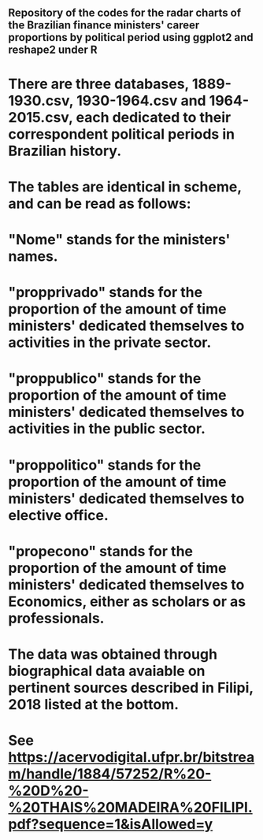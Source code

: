 ## Repository of the codes for the radar charts of the Brazilian finance ministers' career proportions by political period using ggplot2 and reshape2 under R
# There are three databases, 1889-1930.csv, 1930-1964.csv and 1964-2015.csv, each dedicated to their correspondent political periods in Brazilian history.
# The tables are identical in scheme, and can be read as follows: 
# "Nome" stands for the ministers' names.
# "propprivado" stands for the proportion of the amount of time ministers' dedicated themselves to activities in the private sector.
# "proppublico" stands for the proportion of the amount of time ministers' dedicated themselves to activities in the public sector.
# "proppolitico" stands for the proportion of the amount of time ministers' dedicated themselves to elective office.
# "propecono" stands for the proportion of the amount of time ministers' dedicated themselves to Economics, either as scholars or as professionals.
# The data was obtained through biographical data avaiable on pertinent sources described in Filipi, 2018 listed at the bottom.
# See https://acervodigital.ufpr.br/bitstream/handle/1884/57252/R%20-%20D%20-%20THAIS%20MADEIRA%20FILIPI.pdf?sequence=1&isAllowed=y
